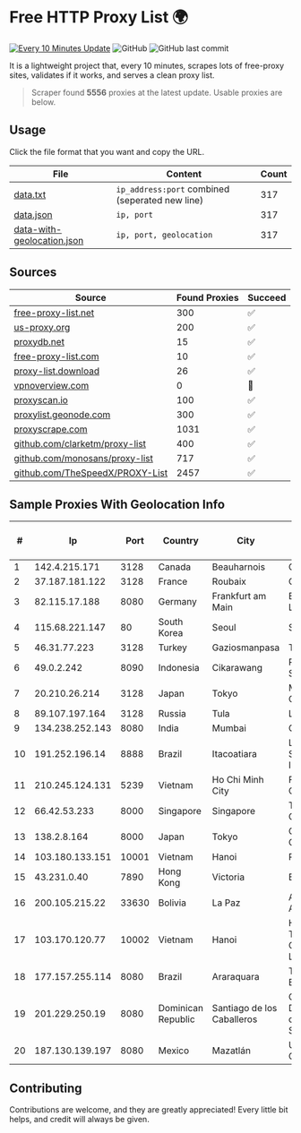 
# Free HTTP Proxy List 🌍

[![Every 10 Minutes Update](https://github.com/mertguvencli/http-proxy-list/actions/workflows/main.yml/badge.svg?branch=main)](https://github.com/mertguvencli/http-proxy-list/actions/workflows/main.yml)
![GitHub](https://img.shields.io/github/license/mertguvencli/http-proxy-list)
![GitHub last commit](https://img.shields.io/github/last-commit/mertguvencli/http-proxy-list)

It is a lightweight project that, every 10 minutes, scrapes lots of free-proxy sites, validates if it works, and serves a clean proxy list.


> Scraper found **5556** proxies at the latest update. Usable proxies are below.

## Usage

Click the file format that you want and copy the URL.


|File|Content|Count|
|----|-------|-----|
|[data.txt](https://raw.githubusercontent.com/mertguvencli/http-proxy-list/main/proxy-list/data.txt)|`ip_address:port` combined (seperated new line)|317|
|[data.json](https://raw.githubusercontent.com/mertguvencli/http-proxy-list/main/proxy-list/data.json)|`ip, port`|317|
|[data-with-geolocation.json](https://raw.githubusercontent.com/mertguvencli/http-proxy-list/main/proxy-list/data-with-geolocation.json)|`ip, port, geolocation`|317|

## Sources

|Source|Found Proxies|Succeed|
|------|-------------|-------|
|[free-proxy-list.net](https://free-proxy-list.net)|300|✅|
|[us-proxy.org](https://www.us-proxy.org)|200|✅|
|[proxydb.net](http://proxydb.net)|15|✅|
|[free-proxy-list.com](https://free-proxy-list.com/?page=&port=&type%5B%5D=http&type%5B%5D=https&up_time=0&search=Search)|10|✅|
|[proxy-list.download](https://www.proxy-list.download/HTTP)|26|✅|
|[vpnoverview.com](https://vpnoverview.com/privacy/anonymous-browsing/free-proxy-servers)|0|🚫|
|[proxyscan.io](https://www.proxyscan.io)|100|✅|
|[proxylist.geonode.com](https://proxylist.geonode.com/api/proxy-list?limit=300&page=1&sort_by=lastChecked&sort_type=desc&protocols=http,https)|300|✅|
|[proxyscrape.com](https://api.proxyscrape.com/v2/?request=displayproxies&protocol=http&timeout=10000&country=all&ssl=all&anonymity=all)|1031|✅|
|[github.com/clarketm/proxy-list](https://raw.githubusercontent.com/clarketm/proxy-list/master/proxy-list-raw.txt)|400|✅|
|[github.com/monosans/proxy-list](https://raw.githubusercontent.com/monosans/proxy-list/main/proxies/http.txt)|717|✅|
|[github.com/TheSpeedX/PROXY-List](https://raw.githubusercontent.com/TheSpeedX/PROXY-List/master/http.txt)|2457|✅|


## Sample Proxies With Geolocation Info

|#|Ip|Port|Country|City|Internet Service Provider|
|-|--|----|-------|----|-------------------------|
|1|142.4.215.171|3128|Canada|Beauharnois|OVH SAS|
|2|37.187.181.122|3128|France|Roubaix|OVH SAS|
|3|82.115.17.188|8080|Germany|Frankfurt am Main|BitCommand LLC|
|4|115.68.221.147|80|South Korea|Seoul|SMILESERV|
|5|46.31.77.223|3128|Turkey|Gaziosmanpasa|Talha Bogaz|
|6|49.0.2.242|8090|Indonesia|Cikarawang|PT Usaha Adi Sanggoro|
|7|20.210.26.214|3128|Japan|Tokyo|Microsoft Corporation|
|8|89.107.197.164|3128|Russia|Tula|LLC TK Altair|
|9|134.238.252.143|8080|India|Mumbai|Google LLC|
|10|191.252.196.14|8888|Brazil|Itacoatiara|Locaweb Serviços de Internet S/A|
|11|210.245.124.131|5239|Vietnam|Ho Chi Minh City|FPT Telecom Company|
|12|66.42.53.233|8000|Singapore|Singapore|The Constant Company|
|13|138.2.8.164|8000|Japan|Tokyo|Oracle Corporation|
|14|103.180.133.151|10001|Vietnam|Hanoi|PTCNHOALAC|
|15|43.231.0.40|7890|Hong Kong|Victoria|BUILDCLOUD|
|16|200.105.215.22|33630|Bolivia|La Paz|AXS Bolivia S. A.|
|17|103.170.120.77|10002|Vietnam|Hanoi|Httvserver Technology Company Limited|
|18|177.157.255.114|8080|Brazil|Araraquara|TELEFÔNICA BRASIL S.A|
|19|201.229.250.19|8080|Dominican Republic|Santiago de los Caballeros|Compañía Dominicana de Teléfonos S. A.|
|20|187.130.139.197|8080|Mexico|Mazatlán|Uninet S.A. de C.V.|



## Contributing

Contributions are welcome, and they are greatly appreciated! Every
little bit helps, and credit will always be given.

